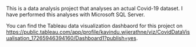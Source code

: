 This is a data analysis project that analyses an actual Covid-19 dataset.
I have performed this analyses with Microsoft SQL Server.

You can find the Tableau data visualization dashbaord for this project on https://public.tableau.com/app/profile/kavindu.wijerathne/viz/CovidDataVisualisation_17265946394160/Dashboard1?publish=yes.
